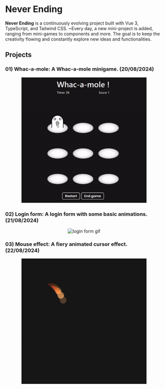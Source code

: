 # Never Ending

**Never Ending** is a continuously evolving project built with Vue 3, TypeScript, and Tailwind CSS. ~Every day, a new mini-project is added, ranging from mini-games to components and more. The goal is to keep the creativity flowing and constantly explore new ideas and functionalities.

## Projects

### **01) Whac-a-mole**: A Whac-a-mole minigame. (20/08/2024)
<p align="center">
  <img src="public/Whac-a-mole/Whac-a-mole.gif" alt="Whac-a-mole gif" width="400" height="400" />
</p>

### **02) Login form**: A login form with some basic animations. (21/08/2024)
<p align="center">
  <img src="public/LoginForm/LoginForm.gif" alt="login form gif" width="400" height="400" />
</p>

### **03) Mouse effect**: A fiery animated cursor effect. (22/08/2024)
<p align="center">
  <img src="public/MouseEffect/MouseEffect.gif" alt="login form gif" width="400" height="400" />
</p>
